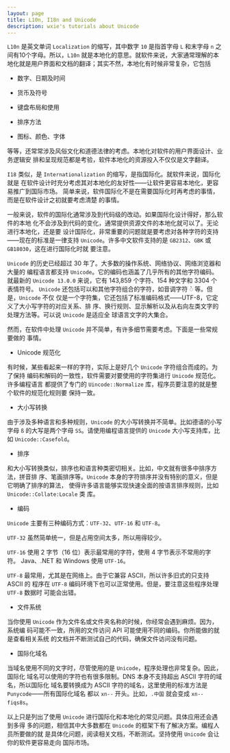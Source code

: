 ```yaml
---
layout: page
title: L10n, I18n and Unicode
description: wxie's tutorials about Unicode
---
```



`L10n` 是英文单词 `Localization` 的缩写，其中数字 `10` 是指首字母 `L` 和末字母
`n` 之间有10个字母。所以，`L10n` 就是本地化的意思。就软件来说，大家通常理解的本
地化就是用户界面和文档的翻译；其实不然，本地化有时候非常复杂，它包括

* 数字、日期及时间

* 货币及符号

* 键盘布局和使用

* 排序方法

* 图标、颜色、字体

等等，还常常涉及风俗文化和道德法律的考虑。本地化对软件的用户界面设计、业务逻辑安
排和呈现规范都是考验，软件本地化的资源投入不仅仅是文字翻译。

`I18` 类似，是 `Internationalization` 的缩写，是指国际化。就软件来说，国际化就是
在软件设计时充分考虑其对本地化的友好性——让软件更容易本地化，更容易推广到国际市场。
简单来说，软件国际化不是在需要国际化时再考虑的事情，而是在软件设计之初就要考虑清楚
的事情。

一般来说，软件的国际化通常涉及到代码级的改动。如果国际化设计得好，那么软件的本地
化不会涉及到代码的变化，通常提供资源文件的本地化就可以了。无论进行本地化，还是要
设计国际化，非常重要的问题就是要考虑对各种字符的支持——现在的标准是一律支持
`Unicode`。许多中文软件支持的是 `GB2312`、`GBK` 或 `GB18030`，这在进行国际化时就
要注意。

`Unicode` 的历史已经超过 30 年了。大多数的操作系统、网络协议、网络浏览器和大量的
编程语言都支持 `Unicode`。它的编码也涵盖了几乎所有的其他字符编码。就最新的
`Unicode 13.0.0` 来说，它有 143,859 个字符、154 种文字和 3304 个表情符号。
`Unicode` 还包括可以和其他字符组合的字符，如音调字符 ◌̀ 等。但是，`Unicode` 不仅
仅是一个字符集，它还包括了标准编码格式——UTF-8，它定义了大小写字符的对应关系、排
序、换行规则、显示解析以及从右向左类文字的处理方法等。可以说 `Unicode` 是适应全
球语言文字的大集合。

然而，在软件中处理 `Unicode` 并不简单，有许多细节需要考虑。下面是一些常规要做的
事情。

* Unicode 规范化

有时候，某些看起来一样的字符，实际上是好几个 `Unicode` 字符组合而成的。为了保持
编码和解码的一致性，软件需要对要使用的字符集进行 `Unicode` 规范化。许多编程语言
都提供了专门的 `Uincode::Normalize` 库，程序员要注意的就是整个软件的规范化规则要
保持一致。

* 大小写转换

由于涉及多种语言和多种规则，`Unicode` 的大小写转换并不简单。比如德语的小写字母
`ß` 的大写是两个字母 `SS`。请使用编程语言提供的 `Unicode` 大小写支持库，比如
`Unicode::Casefold`。

* 排序

和大小写转换类似，排序也和语言种类密切相关。比如，中文就有很多中排序方法，拼音排
序、笔画排序等。`Unicode` 本身的字符排序并没有特别的意义，但是它明确了排序的算法，
使得许多语言能够实现快速全面的按语言排序规则，比如 `Unicode::Collate:Locale` 类
库。

* 编码

`Unicode` 主要有三种编码方式：`UTF-32`、`UTF-16` 和 `UTF-8`。

`UTF-32` 虽然简单统一，但是占用空间太多，所以用得较少。

`UTF-16` 使用 2 字节（16 位）表示最常用的字符，使用 4 字节表示不常用的字符。
Java、.NET 和 Windows 使用 `UTF-16`。

`UTF-8` 最常用，尤其是在网络上。由于它兼容 ASCII，所以许多旧式的只支持 ASCII 的
程序在 `UTF-8` 编码环境下也可以正常使用。但是，要注意这些程序处理 `UTF-8` 数据时
可能会出错。

* 文件系统

当你使用 `Unicode` 作为文件名或文件夹名称的时候，你经常会遇到麻烦。因为，系统编
码可能不一致，所用的文件访问 API 可能使用不同的编码。你所能做的就是查看相关系统
的文档并不断测试自己的代码，确保文件访问没有问题。

* 国际化域名

当域名使用不同的文字时，尽管使用的是 `Unicode`，程序处理也非常复杂。因此，国际化
域名可以使用的字符也有很多限制。DNS 本身不支持超出 ASCII 字符的域名，所以国际化
域名要转换成为 ASCII 字符的域名，这里使用的标准方法是 `Punycode`——所有国际化域名
都以 `xn--` 开头。比如，`.中国` 就会变成 `xn--fiqs8s`。

以上只是列出了使用 `Unicode` 进行国际化和本地化的常见问题。具体应用还会遇到多得
多的问题，相信其中大多数都在 `Unicode` 的框架下有了解决方案。编程人员所要做的就
是具体化问题，阅读相关文档，不断测试。坚持使用 `Unicode` 会让你的软件更容易走向
国际市场。
